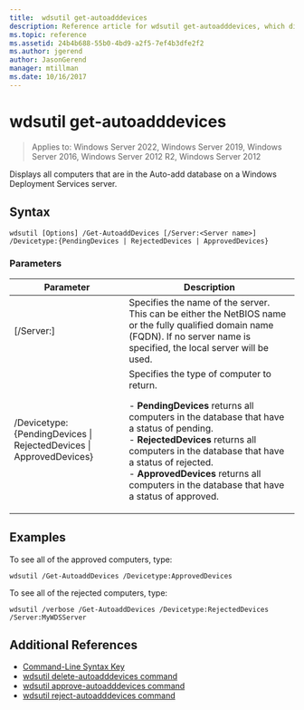 ```yaml
---
title:  wdsutil get-autoadddevices
description: Reference article for wdsutil get-autoadddevices, which displays all computers that are in the Auto-add database on a Windows Deployment Services server.
ms.topic: reference
ms.assetid: 24b4b688-55b0-4bd9-a2f5-7ef4b3dfe2f2
ms.author: jgerend
author: JasonGerend
manager: mtillman
ms.date: 10/16/2017
---
```


# wdsutil get-autoadddevices

>Applies to: Windows Server 2022, Windows Server 2019, Windows Server 2016, Windows Server 2012 R2, Windows Server 2012

Displays all computers that are in the Auto-add database on a Windows Deployment Services server.

## Syntax
```
wdsutil [Options] /Get-AutoaddDevices [/Server:<Server name>] /Devicetype:{PendingDevices | RejectedDevices | ApprovedDevices}
```
### Parameters
|Parameter|Description|
|-------|--------|
|[/Server:<Server name>]|Specifies the name of the server. This can be either the NetBIOS name or the fully qualified domain name (FQDN). If no server name is specified, the local server will be used.|
|/Devicetype:{PendingDevices &#124; RejectedDevices &#124; ApprovedDevices}|Specifies the type of computer to return.<p>-   **PendingDevices** returns all computers in the database that have a status of pending.<br />-   **RejectedDevices** returns all computers in the database that have a status of rejected.<br />-   **ApprovedDevices** returns all computers in the database that have a status of approved.|
## Examples
To see all of the approved computers, type:
```
wdsutil /Get-AutoaddDevices /Devicetype:ApprovedDevices
```
To see all of the rejected computers, type:
```
wdsutil /verbose /Get-AutoaddDevices /Devicetype:RejectedDevices /Server:MyWDSServer
```
## Additional References
- [Command-Line Syntax Key](command-line-syntax-key.md)
- [wdsutil delete-autoadddevices command](wdsutil-delete-autoadddevices.md)
- [wdsutil approve-autoadddevices command](wdsutil-approve-autoadddevices.md)
- [wdsutil reject-autoadddevices command](wdsutil-reject-autoadddevices.md)

